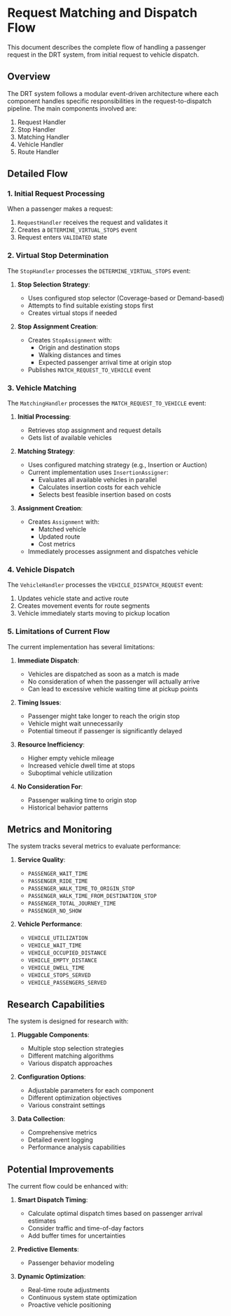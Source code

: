 # Request Matching and Dispatch Flow

This document describes the complete flow of handling a passenger request in the DRT system, from initial request to vehicle dispatch.

## Overview

The DRT system follows a modular event-driven architecture where each component handles specific responsibilities in the request-to-dispatch pipeline. The main components involved are:

1. Request Handler
2. Stop Handler
3. Matching Handler
4. Vehicle Handler
5. Route Handler

## Detailed Flow

### 1. Initial Request Processing
When a passenger makes a request:
1. `RequestHandler` receives the request and validates it
2. Creates a `DETERMINE_VIRTUAL_STOPS` event
3. Request enters `VALIDATED` state

### 2. Virtual Stop Determination
The `StopHandler` processes the `DETERMINE_VIRTUAL_STOPS` event:

1. **Stop Selection Strategy**:
   - Uses configured stop selector (Coverage-based or Demand-based)
   - Attempts to find suitable existing stops first
   - Creates virtual stops if needed

2. **Stop Assignment Creation**:
   - Creates `StopAssignment` with:
     - Origin and destination stops
     - Walking distances and times
     - Expected passenger arrival time at origin stop
   - Publishes `MATCH_REQUEST_TO_VEHICLE` event

### 3. Vehicle Matching
The `MatchingHandler` processes the `MATCH_REQUEST_TO_VEHICLE` event:

1. **Initial Processing**:
   - Retrieves stop assignment and request details
   - Gets list of available vehicles

2. **Matching Strategy**:
   - Uses configured matching strategy (e.g., Insertion or Auction)
   - Current implementation uses `InsertionAssigner`:
     - Evaluates all available vehicles in parallel
     - Calculates insertion costs for each vehicle
     - Selects best feasible insertion based on costs

3. **Assignment Creation**:
   - Creates `Assignment` with:
     - Matched vehicle
     - Updated route
     - Cost metrics
   - Immediately processes assignment and dispatches vehicle

### 4. Vehicle Dispatch
The `VehicleHandler` processes the `VEHICLE_DISPATCH_REQUEST` event:

1. Updates vehicle state and active route
2. Creates movement events for route segments
3. Vehicle immediately starts moving to pickup location

### 5. Limitations of Current Flow

The current implementation has several limitations:

1. **Immediate Dispatch**:
   - Vehicles are dispatched as soon as a match is made
   - No consideration of when the passenger will actually arrive
   - Can lead to excessive vehicle waiting time at pickup points

2. **Timing Issues**:
   - Passenger might take longer to reach the origin stop
   - Vehicle might wait unnecessarily
   - Potential timeout if passenger is significantly delayed

3. **Resource Inefficiency**:
   - Higher empty vehicle mileage
   - Increased vehicle dwell time at stops
   - Suboptimal vehicle utilization

4. **No Consideration For**:
   - Passenger walking time to origin stop
   - Historical behavior patterns

## Metrics and Monitoring

The system tracks several metrics to evaluate performance:

1. **Service Quality**:
   - `PASSENGER_WAIT_TIME`
   - `PASSENGER_RIDE_TIME`
   - `PASSENGER_WALK_TIME_TO_ORIGIN_STOP`
   - `PASSENGER_WALK_TIME_FROM_DESTINATION_STOP`
   - `PASSENGER_TOTAL_JOURNEY_TIME`
   - `PASSENGER_NO_SHOW`

2. **Vehicle Performance**:
   - `VEHICLE_UTILIZATION`
   - `VEHICLE_WAIT_TIME`
   - `VEHICLE_OCCUPIED_DISTANCE`
   - `VEHICLE_EMPTY_DISTANCE`
   - `VEHICLE_DWELL_TIME`
   - `VEHICLE_STOPS_SERVED`
   - `VEHICLE_PASSENGERS_SERVED`

## Research Capabilities

The system is designed for research with:

1. **Pluggable Components**:
   - Multiple stop selection strategies
   - Different matching algorithms
   - Various dispatch approaches

2. **Configuration Options**:
   - Adjustable parameters for each component
   - Different optimization objectives
   - Various constraint settings

3. **Data Collection**:
   - Comprehensive metrics
   - Detailed event logging
   - Performance analysis capabilities

## Potential Improvements

The current flow could be enhanced with:

1. **Smart Dispatch Timing**:
   - Calculate optimal dispatch times based on passenger arrival estimates
   - Consider traffic and time-of-day factors
   - Add buffer times for uncertainties

2. **Predictive Elements**:
   - Passenger behavior modeling

3. **Dynamic Optimization**:
   - Real-time route adjustments
   - Continuous system state optimization
   - Proactive vehicle positioning 